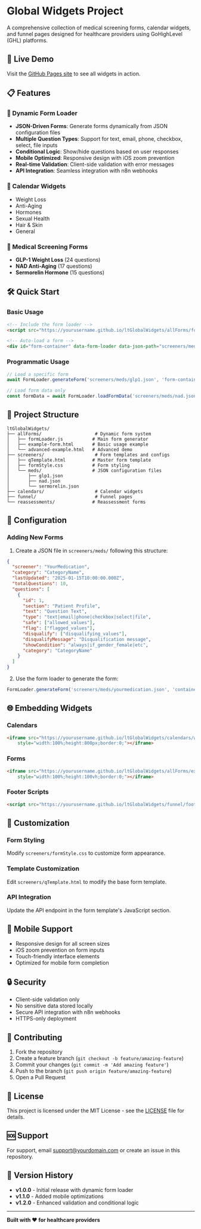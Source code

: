 # Global Widgets Project

A comprehensive collection of medical screening forms, calendar widgets, and funnel pages designed for healthcare providers using GoHighLevel (GHL) platforms.

## 🚀 Live Demo

Visit the [GitHub Pages site](https://yourusername.github.io/ltGlobalWidgets/) to see all widgets in action.

## 📋 Features

### 🏥 Dynamic Form Loader
- **JSON-Driven Forms**: Generate forms dynamically from JSON configuration files
- **Multiple Question Types**: Support for text, email, phone, checkbox, select, file inputs
- **Conditional Logic**: Show/hide questions based on user responses
- **Mobile Optimized**: Responsive design with iOS zoom prevention
- **Real-time Validation**: Client-side validation with error messages
- **API Integration**: Seamless integration with n8n webhooks

### 📅 Calendar Widgets
- Weight Loss
- Anti-Aging
- Hormones
- Sexual Health
- Hair & Skin
- General

### 📝 Medical Screening Forms
- **GLP-1 Weight Loss** (24 questions)
- **NAD Anti-Aging** (17 questions)
- **Sermorelin Hormone** (15 questions)

## 🛠️ Quick Start

### Basic Usage

```html
<!-- Include the form loader -->
<script src="https://yourusername.github.io/ltGlobalWidgets/allForms/formLoader.js"></script>

<!-- Auto-load a form -->
<div id="form-container" data-form-loader data-json-path="screeners/meds/glp1.json"></div>
```

### Programmatic Usage

```javascript
// Load a specific form
await FormLoader.generateForm('screeners/meds/glp1.json', 'form-container');

// Load form data only
const formData = await FormLoader.loadFormData('screeners/meds/nad.json');
```

## 📁 Project Structure

```
ltGlobalWidgets/
├── allForms/                    # Dynamic form system
│   ├── formLoader.js           # Main form generator
│   ├── example-form.html       # Basic usage example
│   └── advanced-example.html   # Advanced demo
├── screeners/                   # Form templates and configs
│   ├── qTemplate.html          # Master form template
│   ├── formStyle.css           # Form styling
│   └── meds/                   # JSON configuration files
│       ├── glp1.json
│       ├── nad.json
│       └── sermorelin.json
├── calendars/                   # Calendar widgets
├── funnel/                      # Funnel pages
└── reassessments/              # Reassessment forms
```

## 🔧 Configuration

### Adding New Forms

1. Create a JSON file in `screeners/meds/` following this structure:

```json
{
  "screener": "YourMedication",
  "category": "CategoryName",
  "lastUpdated": "2025-01-15T10:00:00.000Z",
  "totalQuestions": 10,
  "questions": [
    {
      "id": 1,
      "section": "Patient Profile",
      "text": "Question Text",
      "type": "text|email|phone|checkbox|select|file",
      "safe": ["allowed_values"],
      "flag": ["flagged_values"],
      "disqualify": ["disqualifying_values"],
      "disqualifyMessage": "Disqualification message",
      "showCondition": "always|if_gender_female|etc",
      "category": "CategoryName"
    }
  ]
}
```

2. Use the form loader to generate the form:

```javascript
FormLoader.generateForm('screeners/meds/yourmedication.json', 'container-id');
```

## 🌐 Embedding Widgets

### Calendars
```html
<iframe src="https://yourusername.github.io/ltGlobalWidgets/calendars/weightloss.html"
    style="width:100%;height:800px;border:0;"></iframe>
```

### Forms
```html
<iframe src="https://yourusername.github.io/ltGlobalWidgets/allForms/example-form.html"
    style="width:100%;height:100vh;border:0;"></iframe>
```

### Footer Scripts
```html
<script src="https://yourusername.github.io/ltGlobalWidgets/funnel/footerScreener.html"></script>
```

## 🎨 Customization

### Form Styling
Modify `screeners/formStyle.css` to customize form appearance.

### Template Customization
Edit `screeners/qTemplate.html` to modify the base form template.

### API Integration
Update the API endpoint in the form template's JavaScript section.

## 📱 Mobile Support

- Responsive design for all screen sizes
- iOS zoom prevention on form inputs
- Touch-friendly interface elements
- Optimized for mobile form completion

## 🔒 Security

- Client-side validation only
- No sensitive data stored locally
- Secure API integration with n8n webhooks
- HTTPS-only deployment

## 🤝 Contributing

1. Fork the repository
2. Create a feature branch (`git checkout -b feature/amazing-feature`)
3. Commit your changes (`git commit -m 'Add amazing feature'`)
4. Push to the branch (`git push origin feature/amazing-feature`)
5. Open a Pull Request

## 📄 License

This project is licensed under the MIT License - see the [LICENSE](LICENSE) file for details.

## 🆘 Support

For support, email support@yourdomain.com or create an issue in this repository.

## 🔄 Version History

- **v1.0.0** - Initial release with dynamic form loader
- **v1.1.0** - Added mobile optimizations
- **v1.2.0** - Enhanced validation and conditional logic

---

**Built with ❤️ for healthcare providers**
